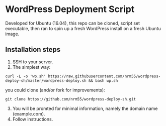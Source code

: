 # WordPress Deployment Script

Developed for Ubuntu (16.04), this repo can be cloned, script set executable, then ran to spin up a fresh WordPress install on a fresh Ubuntu image.

## Installation steps
1. SSH to your server. 
2. The simplest way:
```
curl -L -o 'wp.sh' https://raw.githubusercontent.com/nrm55/wordpress-deploy-sh/master/wordpress-deploy.sh && bash wp.sh
```
you could clone (and/or fork for improvements):
```
git clone https://github.com/nrm55/wordpress-deploy-sh.git
```
3. You will be promted for minimal information, namely the domain name (example.com).
4. Follow instructions.
